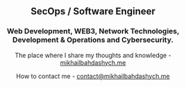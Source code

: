 <h2 align="center">
  SecOps / Software Engineer
</h2>

<h3 align="center">
  <strong>Web Development</strong>, <strong>WEB3</strong>, <strong>Network Technologies</strong>, <strong>Development & Operations and Cybersecurity</strong>.
</h3>

<div align="center">
  <p>The place where I share my thoughts and knowledge - <a href="https://mikhailbahdashych.me">mikhailbahdashych.me</a></p>
  <p>How to contact me - <a href="mailto:contact@mikhailbahdashych.me">contact@mikhailbahdashych.me</a></p>
</div>
